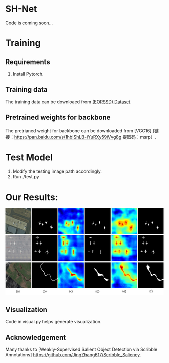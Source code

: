 # SH-Net

Code is coming soon...

# Training
## Requirements
1. Install Pytorch.
## Training data
The training data can be downloaed from [(EORSSD) Dataset](https://github.com/rmcong/EORSSD-dataset).
## Pretrained weights for backbone
The pretrianed weight for backbone can be downloaded from [VGG16].(链接：https://pan.baidu.com/s/1hbIShLB-iYuRXy59iVvg8g 提取码：msrp）.
# Test Model
1) Modify the testing image path accordingly.
2) Run ./test.py
# Our Results:

![alt text](./Visual2.png)
## Visualization

Code in visual.py helps generate visualization.

## Acknowledgement

Many thanks to [Weakly-Supervised Salient Object Detection via Scribble Annotations]  https://github.com/JingZhang617/Scribble_Saliency.





